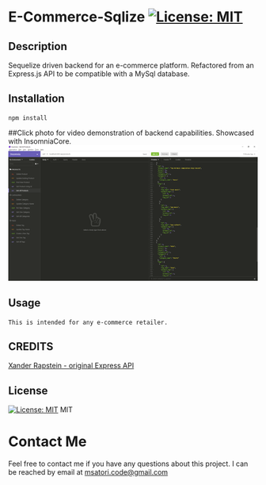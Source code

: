  # E-Commerce-Sqlize [![License: MIT](https://img.shields.io/badge/License-MIT-yellow.svg)](https://opensource.org/licenses/MIT)

 ## Description 
   Sequelize driven backend for an e-commerce platform. Refactored from an Express.js API to be compatible with a      MySql database. 
   
  ## Installation
    npm install
  ##Click photo for video demonstration of backend capabilities. Showcased with InsomniaCore. 
[![Application Demo](/assets/Picture1.png)](https://drive.google.com/file/d/1K1Z35XOSwr0qXvQfkpKi-gi73YgVvqTn/view "App Demo")
  ## Usage 
    This is intended for any e-commerce retailer.

  ## CREDITS
   [Xander Rapstein - original Express API](https://github.com/Xandromus)

  ## License
[![License: MIT](https://img.shields.io/badge/License-MIT-yellow.svg)](https://opensource.org/licenses/MIT)
MIT



  # Contact Me
Feel free to contact me if you have any questions about this project. I can be reached by email at msatori.code@gmail.com



